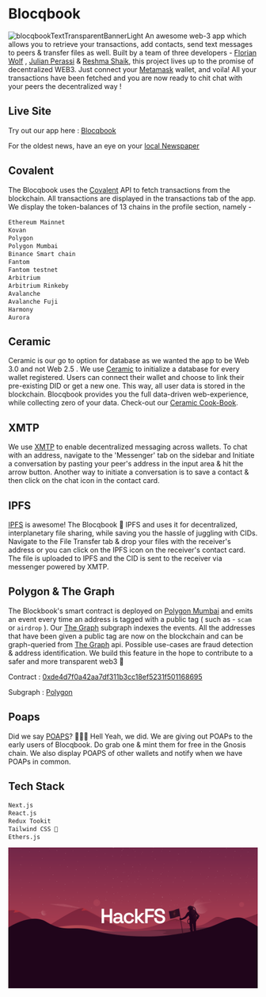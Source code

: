 # Blocqbook

<!-- ![blocqbookTextSolidBanner](https://user-images.githubusercontent.com/70228821/180654821-224ca13c-9dcc-44de-9f44-16d565c0109b.png) -->

![blocqbookTextTransparentBannerLight](https://user-images.githubusercontent.com/70228821/180654920-7a1d72bc-da2a-410b-9130-33e764f89c3c.png)
An awesome web-3 app which allows you to retrieve your transactions, add contacts, send text messages to peers & transfer files as well. Built by a team of three developers - [Florian Wolf](https://github.com/3lLobo) , [Julian Perassi](https://github.com/perassijulian) & [Reshma Shaik](https://github.com/TheReshma), this project lives up to the promise of decentralized WEB3. Just connect your [Metamask](https://metamask.io/) wallet, and voila! All your transactions have been fetched and you are now ready to chit chat with your peers the decentralized way !

## Live Site

Try out our app here : [Blocqbook](https://blocqbook.netlify.app/)

For the oldest news, have an eye on your [local Newspaper](https://twitter.com/blocqbook)

## Covalent

The Blocqbook uses the [Covalent](https://www.covalenthq.com/) API to fetch transactions from the blockchain. All transactions are displayed in the transactions tab of the app. We display the token-balances of 13 chains in the profile section, namely -

```
Ethereum Mainnet
Kovan
Polygon
Polygon Mumbai
Binance Smart chain
Fantom
Fantom testnet
Arbitrium
Arbitrium Rinkeby
Avalanche
Avalanche Fuji
Harmony
Aurora
```

## Ceramic

Ceramic is our go to option for database as we wanted the app to be Web 3.0 and not Web 2.5 . We use [Ceramic](https://ceramic.network/) to initialize a database for every wallet registered. Users can connect their wallet and choose to link their pre-existing DID or get a new one. This way, all user data is stored in the blockchain. Blocqbook provides you the full data-driven web-experience, while collecting zero of your data. Check-out our [Ceramic Cook-Book](./ceramic/ceramicCookBook.md).

## XMTP

We use [XMTP](https://xmtp.com/) to enable decentralized messaging across wallets. To chat with an address, navigate to the 'Messenger' tab on the sidebar and Initiate a conversation by pasting your peer's address in the input area & hit the arrow button. Another way to initiate a conversation is to save a contact & then click on the chat icon in the contact card.

## IPFS

[IPFS](https://ipfs.io/) is awesome! The Blocqbook 💙 IPFS and uses it for decentralized, interplanetary file sharing, while saving you the hassle of juggling with CIDs. Navigate to the File Transfer tab & drop your files with the receiver's address or you can click on the IPFS icon on the receiver's contact card. The file is uploaded to IPFS and the CID is sent to the receiver via messenger powered by XMTP.

## Polygon & The Graph

The Blockbook's smart contract is deployed on [Polygon Mumbai](https://mumbai.polygonscan.com/) and emits an event every time an address is tagged with a public tag ( such as - `scam` or `airdrop` ). Our [The Graph](https://thegraph.com/hosted-service) subgraph indexes the events. All the addresses that have been given a public tag are now on the blockchain and can be graph-queried from [The Graph](https://thegraph.com/hosted-service) api. Possible use-cases are fraud detection & address identification. We build this feature in the hope to contribute to a safer and more transparent web3 🤍

Contract : [0xde4d7f0a42aa7df311b3cc18ef5231f501168695](https://mumbai.polygonscan.com/address/0xde4d7f0a42aa7df311b3cc18ef5231f501168695#events)

Subgraph : [Polygon](https://thegraph.com/hosted-service/subgraph/notthatdumb/contract-polygon)

## Poaps

Did we say [POAPS](https://poap.xyz/)? 🎉🎉🎉
Hell Yeah, we did. We are giving out POAPs to the early users of Blocqbook. Do grab one & mint them for free in the Gnosis chain. We also display POAPS of other wallets and notify when we have POAPs in common.

## Tech Stack

```
Next.js
React.js
Redux Tookit
Tailwind CSS 💫
Ethers.js
```

![HFs](./public/hacqFSbanner.png)
